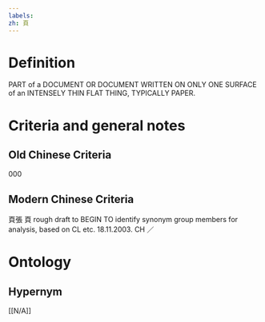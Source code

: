 ```yaml
---
labels: 
zh: 頁
---
```


# Definition
PART of a DOCUMENT OR DOCUMENT WRITTEN ON ONLY ONE SURFACE of an INTENSELY THIN FLAT THING, TYPICALLY PAPER.
# Criteria and general notes
## Old Chinese Criteria
000
## Modern Chinese Criteria
頁張
頁
rough draft to BEGIN TO identify synonym group members for analysis, based on CL etc. 18.11.2003. CH ／
# Ontology

## Hypernym
[[N/A]]